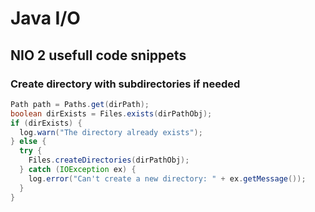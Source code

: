 # Java I/O

## NIO 2 usefull code snippets

### Create directory with subdirectories if needed

```java
Path path = Paths.get(dirPath);
boolean dirExists = Files.exists(dirPathObj);
if (dirExists) {
  log.warn("The directory already exists");
} else {
  try {
    Files.createDirectories(dirPathObj);
  } catch (IOException ex) {
    log.error("Can't create a new directory: " + ex.getMessage());
  }
}
```
